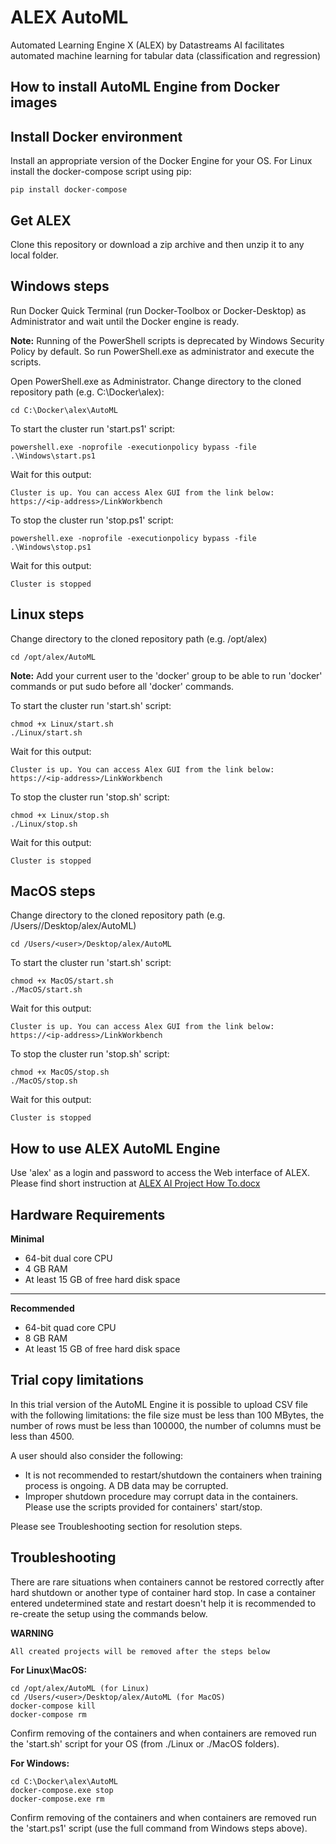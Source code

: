 # ALEX AutoML
Automated Learning Engine X (ALEX) by Datastreams AI facilitates automated machine learning for tabular data (classification and regression)


## How to install AutoML Engine from Docker images
## Install Docker environment

Install an appropriate version of the Docker Engine for your OS. For Linux install the docker-compose script using pip:
	
	pip install docker-compose

## Get ALEX

Clone this repository or download a zip archive and then unzip it to any local folder.

## Windows steps

Run Docker Quick Terminal (run Docker-Toolbox or Docker-Desktop) as Administrator and wait until the Docker engine is ready.

**Note:**
Running of the PowerShell scripts is deprecated by Windows Security Policy by default. So run PowerShell.exe as administrator and execute the scripts.

Open PowerShell.exe as Administrator. Change directory to the cloned repository path (e.g. C:\Docker\alex):

	cd C:\Docker\alex\AutoML

To start the cluster run 'start.ps1' script: 

	powershell.exe -noprofile -executionpolicy bypass -file .\Windows\start.ps1

Wait for this output:

	Cluster is up. You can access Alex GUI from the link below:
	https://<ip-address>/LinkWorkbench


To stop the cluster run 'stop.ps1' script:

    powershell.exe -noprofile -executionpolicy bypass -file .\Windows\stop.ps1
	
Wait for this output:

	Cluster is stopped

## Linux steps

Change directory to the cloned repository path (e.g. /opt/alex)

	cd /opt/alex/AutoML

**Note:**
Add your current user to the 'docker' group to be able to run 'docker' commands or put sudo before all 'docker' commands.

To start the cluster run 'start.sh' script:
	
	chmod +x Linux/start.sh
	./Linux/start.sh

Wait for this output:
	
	Cluster is up. You can access Alex GUI from the link below:
	https://<ip-address>/LinkWorkbench


To stop the cluster run 'stop.sh' script:

	chmod +x Linux/stop.sh
	./Linux/stop.sh

Wait for this output:
	
	Cluster is stopped


## MacOS steps

Change directory to the cloned repository path (e.g. /Users/<user>/Desktop/alex/AutoML)

    cd /Users/<user>/Desktop/alex/AutoML
	
To start the cluster run 'start.sh' script:

    chmod +x MacOS/start.sh
	./MacOS/start.sh
	
Wait for this output:
	
	Cluster is up. You can access Alex GUI from the link below:
	https://<ip-address>/LinkWorkbench


To stop the cluster run 'stop.sh' script:

    chmod +x MacOS/stop.sh
	./MacOS/stop.sh

Wait for this output:
	
	Cluster is stopped


## How to use ALEX AutoML Engine

Use 'alex' as a login and password to access the Web interface of ALEX. Please find short instruction at [ALEX AI Project How To.docx](https://github.com/dstreamsai/AutoML/raw/master/ALEX%20AI%20Project%20How%20To.docx)

## Hardware Requirements

**Minimal**
- 64-bit dual core CPU
- 4 GB RAM
- At least 15 GB of free hard disk space

***

**Recommended**
- 64-bit quad core CPU
- 8 GB RAM
- At least 15 GB of free hard disk space

## Trial copy limitations

In this trial version of the AutoML Engine it is possible to upload CSV file with the following limitations: the file size must be less than 100 MBytes, the number of rows must be less than 100000, the number of columns must be less than 4500.

A user should also consider the following:
- It is not recommended to restart/shutdown the containers when training process is ongoing.  A DB data may be corrupted. 
- Improper shutdown procedure may corrupt data in the containers. Please use the scripts provided for containers' start/stop. 

Please see Troubleshooting section for resolution steps.

## Troubleshooting

There are rare situations when containers cannot be restored correctly after hard shutdown or another type of container hard stop. 
In case a container entered undetermined state and restart doesn't help it is recommended to re-create the setup using the commands below.

**WARNING**
	
	All created projects will be removed after the steps below

**For Linux\MacOS:**

	cd /opt/alex/AutoML (for Linux)
	cd /Users/<user>/Desktop/alex/AutoML (for MacOS)
	docker-compose kill
	docker-compose rm

Confirm removing of the containers and when containers are removed run the 'start.sh' script for your OS (from ./Linux or ./MacOS folders).

**For Windows:**

	cd C:\Docker\alex\AutoML
	docker-compose.exe stop
	docker-compose.exe rm

Confirm removing of the containers and when containers are removed run the 'start.ps1' script (use the full command from Windows steps above). 	